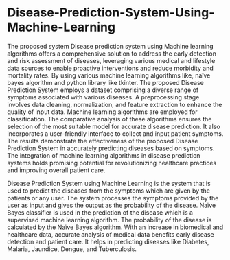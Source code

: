 # Disease-Prediction-System-Using-Machine-Learning
The proposed system Disease prediction system using Machine learning algorithms offers a comprehensive solution to address the early detection and risk assessment of diseases, leveraging various medical and lifestyle data sources to enable proactive interventions and reduce morbidity and mortality rates. By using various machine learning algorithms like, naïve bayes algorithm and python library like tkinter. 
The proposed Disease Prediction System employs a dataset comprising a diverse range of symptoms associated with various diseases. A preprocessing stage involves data cleaning, normalization, and feature extraction to enhance the quality of input data. Machine learning algorithms are employed for classification. The comparative analysis of these algorithms ensures the selection of the most suitable model for accurate disease prediction. 
It also incorporates a user-friendly interface to collect and input patient symptoms. The results demonstrate the effectiveness of the proposed Disease Prediction System in accurately predicting diseases based on symptoms. The integration of machine learning algorithms in disease prediction systems holds promising potential for revolutionizing healthcare practices and improving overall patient care.

Disease Prediction System using Machine Learning is the system that is used to predict the diseases from the symptoms which are given by the patients or any user. The system processes the symptoms provided by the user as input and gives the output as the probability of the disease. Naïve Bayes classifier is used in the prediction of the disease which is a supervised machine learning algorithm. The probability of the disease is calculated by the Naïve Bayes algorithm. With an increase in biomedical and healthcare data, accurate analysis of medical data benefits early disease detection and patient care. It helps in predicting diseases like Diabetes, Malaria, Jaundice, Dengue, and Tuberculosis.
